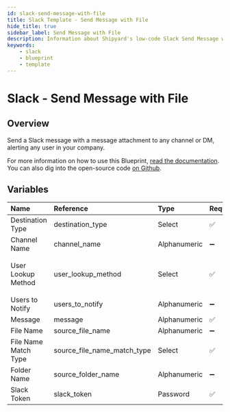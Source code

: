 ```yaml
---
id: slack-send-message-with-file
title: Slack Template - Send Message with File
hide_title: true
sidebar_label: Send Message with File
description: Information about Shipyard's low-code Slack Send Message with File blueprint. Send a Slack message with a message attachment to any channel or DM, alerting any user in your company.
keywords:
    - slack
    - blueprint
    - template
---
```


# Slack - Send Message with File

## Overview

Send a Slack message with a message attachment to any channel or DM, alerting any user in your company.

For more information on how to use this Blueprint, [read the documentation](https://www.shipyardapp.com/docs/blueprint-library/slack). You can also dig into the open-source code [on Github](https://github.com/shipyardapp/slack-blueprints).

## Variables

| Name | Reference | Type | Required | Default | Options | Description |
|:---|:---|:---|:---|:---|:---|:---|
| Destination Type | destination_type | Select | :white_check_mark: | channel | `Channel`, `DM` | - |
| Channel Name | channel_name | Alphanumeric | :heavy_minus_sign: |  | - | - |
| User Lookup Method | user_lookup_method | Select | :white_check_mark: | email | `Display Name`, `Real Name`, `Email` | - |
| Users to Notify | users_to_notify | Alphanumeric | :heavy_minus_sign: |  | - | - |
| Message | message | Alphanumeric | :white_check_mark: |  | - | - |
| File Name | source_file_name | Alphanumeric | :heavy_minus_sign: |  | - | - |
| File Name Match Type | source_file_name_match_type | Select | :white_check_mark: | exact_match | `Regex`, `Exact` | - |
| Folder Name | source_folder_name | Alphanumeric | :heavy_minus_sign: |  | - | - |
| Slack Token | slack_token | Password | :white_check_mark: | - | - | - |


